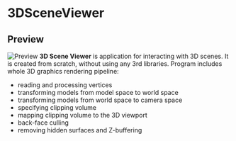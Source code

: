 # 3DSceneViewer
## Preview
![Preview](https://i.imgur.com/n5aREP8.gif)
**3D Scene Viewer** is application for interacting with 3D scenes. It is created from scratch, without using any 3rd libraries.
Program includes whole 3D graphics rendering pipeline:
   - reading and processing vertices
   - transforming models from model space to world space
   - transforming models from world space to camera space
   - specifying clipping volume
   - mapping clipping volume to the 3D viewport
   - back-face culling
   - removing hidden surfaces and Z-buffering

